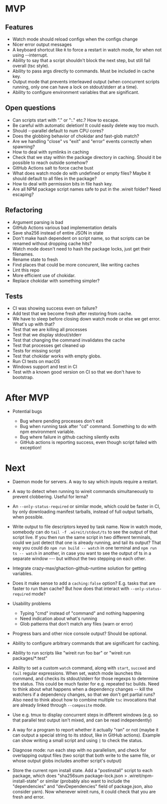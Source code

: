# MVP

## Features

- Watch mode should reload configs when the configs change
- Nicer error output messages
- A keyboard shortcut like `R` to force a restart in watch mode, for when not
  using --interrupt.
- Ability to say that a script shouldn't block the next step, but still fail
  overall (tsc style).
- Ability to pass args directly to commands. Must be included in cache key.
- Output mode that prevents interleaved output (when concurrent scripts running,
  only one can have a lock on stdout/stderr at a time).
- Ability to configure environment variables that are significant.

## Open questions

- Can scripts start with "." or ":." etc.? How to escape.
- Be careful with automatic deletion! It could easily delete way too much.
- Should --parallel default to num CPU cores?
- Does the globbing behavior of chokidar and fast-glob match?
- Are we handling "close" vs "exit" and "error" events correctly when spawning?
- How to deal with symlinks in caching
- Check that we stay within the package directory in caching. Should it be
  possible to reach outside somehow?
- GitHub Actions salt to force cache bust
- What does watch mode do with undefined or empty files? Maybe it should default
  to all files in the package?
- How to deal with permission bits in file hash key.
- Are all NPM package script names safe to put in the .wireit folder? Need
  escaping?

## Refactoring

- Argument parsing is bad
- GitHub Actions various bad implementation details
- Save sha256 instead of entire JSON in state
- Don't make hash dependent on script name, so that scripts can be renamed
  without dropping cache hits?
- Watch mode doesn't need to hash the package locks, just get their filenames.
- Rename state to fresh
- Find places that could be more concurent, like writing caches
- Lint this repo
- More efficient use of chokidar.
- Replace chokidar with something simpler?

## Tests

- CI was showing success even on failure?
- Add test that we become fresh after restoring from cache.
- We have to sleep before closing down watch mode or else we get error. What's
  up with that?
- Test that we are killing all processes
- Test that we display stdout/stderr
- Test that changing the command invalidates the cache
- Test that processes get cleaned up
- Tests for missing script
- Test that chokidar works with empty globs.
- Run CI tests on macOS
- Windows support and test in CI
- Test with a known good version on CI so that we don't have to bootstrap.

# After MVP

- Potential bugs

  - Bug where pending processes don't exit
  - Bug when running task after "cd" command. Something to do with npm
    environment variable.
  - Bug where failure in github caching silently exits
  - GitHub actions is reporting success, even though script failed with
    exception!

# Next

- Daemon mode for servers. A way to say which inputs require a restart.

- A way to detect when running to wireit commands simultaneously to prevent
  clobbering. Useful for lerna?

- An `--only-status-required` or similar mode, which could be faster in CI, by
  only downloading manifest tarballs, instead of full output tarballs, when
  possible.

- Write output to file descriptors keyed by task name. Now in watch mode,
  somebody can do `tail -f .wireit/stdout/ts` to see the output of that script
  live. If you then run the same script in two different terminals, could we
  just detect that one is already running, and tail its output? That way you
  could do `npm run build -- watch` in one terminal and `npm run ts -- watch` in
  another, in case you want to see the output of ts in a separate window --- but
  without the two stepping on each other.

- Integrate crazy-max/ghaction-github-runtime solution for getting variables.

- Does it make sense to add a `caching:false` option? E.g. tasks that are faster
  to run than cache? But how does that interact with `--only-status-required`
  mode?

- Usability problems

  - Typing "cmd" instead of "command" and nothing happening
  - Need indication about what's running
  - Glob patterns that don't match any files (warn or error)

- Progress bars and other nice console output? Should be optional.

- Ability to configure arbitrary commands that are significant for caching.

- Ability to run scripts like "wireit run foo bar" or "wireit run
  packages/\*:test"

- Ability to set a custom `watch` command, along with `start`, `succeed` and
  `fail` regular expressions. When set, watch mode launches this command, and
  checks its stdout/stderr for those regexps to determine the status. This could
  be much faster for e.g. repeated tsc builds. Need to think about what happens
  when a dependency changes -- kill the watchers if a dependency changes, so
  that we don't get partial runs? Also need to think about how to combine
  multiple `tsc` invocations that are already linked through `--composite` mode.

- Use e.g. tmux to display concurrent steps in different windows (e.g. so that
  parallel test output isn't mixed, and can be read independently)

- A way for a program to report whether it actually "ran" or not (maybe it can
  output a special string to its stdout, like in GitHub actions). Example can
  show writing a small script and using `|` to check the status.

- Diagnose mode: run each step with no parallelism, and check for overlapping
  output files (two script that both write to the same file, or whose output
  globs includes another script's output)

- Store the current npm install state. Add a "postinstall" script to each
  package, which does "sha256sum package-lock.json > .wireit/npm-install-state"
  or similar (probably also want to include the "dependencies" and
  "devDependencies" field of package.json, also consider yarn). Now whenever
  wireit runs, it could check that you are fresh and error.
